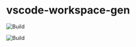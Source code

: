 # vscode-workspace-gen


![Build](https://github.com/iamsergio/vscode-workspace-gen/actions/workflows/tests.yml/badge.svg)

![Build](https://github.com/iamsergio/vscode-workspace-gen/actions/workflows/sanitizers.yml/badge.svg)